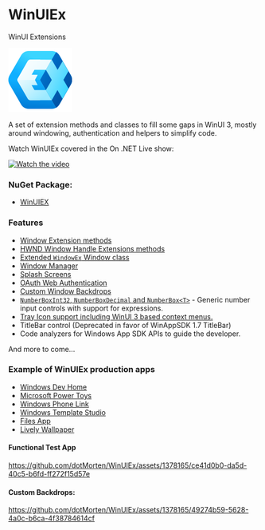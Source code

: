 # WinUIEx
 WinUI Extensions
 
![image](https://github.com/dotMorten/WinUIEx/raw/main/src/logo.png)

A set of extension methods and classes to fill some gaps in WinUI 3, mostly around windowing, authentication and helpers to simplify code.


Watch WinUIEx covered in the On .NET Live show:

[![Watch the video](https://img.youtube.com/vi/VQ0lP_0uboQ/hqdefault.jpg)](https://www.youtube.com/watch?v=VQ0lP_0uboQ&t=169s)


### NuGet Package:
  - [WinUIEX](https://www.nuget.org/packages/WinUIEx/)

### Features

  - [Window Extension methods](https://dotmorten.github.io/WinUIEx/concepts/WindowExtensions.html)
  - [HWND Window Handle Extensions methods](https://dotmorten.github.io/WinUIEx/concepts/HwndExtensions.html)
  - [Extended `WindowEx` Window class](https://dotmorten.github.io/WinUIEx/concepts/WindowEx.html)
  - [Window Manager](https://dotmorten.github.io/WinUIEx/concepts/WindowManager.html)
  - [Splash Screens](https://dotmorten.github.io/WinUIEx/concepts/Splashscreen.html)
  - [OAuth Web Authentication](https://dotmorten.github.io/WinUIEx/concepts/WebAuthenticator.html)
  - [Custom Window Backdrops](https://dotmorten.github.io/WinUIEx/concepts/CustomBackdrops.html)
  - [`NumberBoxInt32`, `NumberBoxDecimal` and `NumberBox<T>`](https://dotmorten.github.io/WinUIEx/concepts/NumberBox.html) - Generic number input controls with support for expressions.
  - [Tray Icon support including WinUI 3 based context menus.](https://dotmorten.github.io/WinUIEx/concepts/TrayIcon.html)
  - TitleBar control (Deprecated in favor of WinAppSDK 1.7 TitleBar)
  - Code analyzers for Windows App SDK APIs to guide the developer.

And more to come...

### Example of WinUIEx production apps

 - [Windows Dev Home](https://github.com/microsoft/devhome)
 - [Microsoft Power Toys](https://github.com/microsoft/PowerToys)
 - [Windows Phone Link](https://www.microsoft.com/en-in/windows/sync-across-your-devices)
 - [Windows Template Studio](https://marketplace.visualstudio.com/items?itemName=WASTeamAccount.WindowsTemplateStudio)
 - [Files App](https://github.com/files-community/Files)
 - [Lively Wallpaper](https://github.com/rocksdanister/lively)


#### Functional Test App
https://github.com/dotMorten/WinUIEx/assets/1378165/ce41d0b0-da5d-40c5-b6fd-ff272f15d57e

#### Custom Backdrops:
https://github.com/dotMorten/WinUIEx/assets/1378165/49274b59-5628-4a0c-b6ca-4f38784614cf
